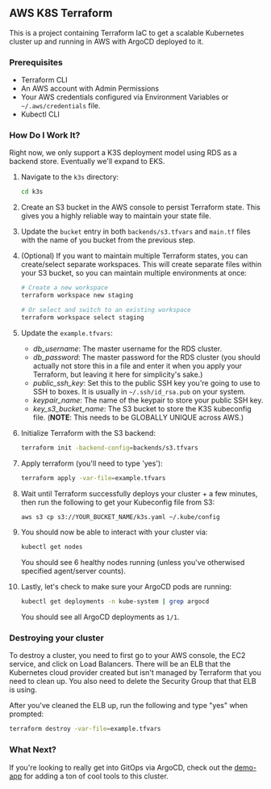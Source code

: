 ## AWS K8S Terraform

This is a project containing Terraform IaC to get a scalable Kubernetes cluster up and running in AWS with ArgoCD deployed to it.

### Prerequisites

* Terraform CLI
* An AWS account with Admin Permissions
* Your AWS credentials configured via Environment Variables or `~/.aws/credentials` file.
* Kubectl CLI

### How Do I Work It?

Right now, we only support a K3S deployment model using RDS as a backend store. Eventually we'll expand to EKS.

1. Navigate to the `k3s` directory: 
    ```bash
    cd k3s
    ```

2. Create an S3 bucket in the AWS console to persist Terraform state. This gives you a highly reliable way to maintain your state file.

3. Update the `bucket` entry in both `backends/s3.tfvars` and `main.tf` files with the name of you bucket from the previous step.

4. (Optional) If you want to maintain multiple Terraform states, you can create/select separate workspaces. This will create separate files within your S3 bucket, so you can maintain multiple environments at once:
   ```bash
   # Create a new workspace
   terraform workspace new staging

   # Or select and switch to an existing workspace
   terraform workspace select staging
   ```

5. Update the `example.tfvars`:
   * _db_username_: The master username for the RDS cluster.
   * _db_password_: The master password for the RDS cluster (you should actually not store this in a file and enter it when you apply your Terraform, but leaving it here for simplicity's sake.)
   * _public_ssh_key_: Set this to the public SSH key you're going to use to SSH to boxes. It is usually in `~/.ssh/id_rsa.pub` on your system.
   * _keypair_name_: The name of the keypair to store your public SSH key.
   * _key_s3_bucket_name_: The S3 bucket to store the K3S kubeconfig file. (**NOTE**: This needs to be GLOBALLY UNIQUE across AWS.)
   
6. Initialize Terraform with the S3 backend:
    ```bash
    terraform init -backend-config=backends/s3.tfvars
    ```

7. Apply terraform (you'll need to type 'yes'):
    ```bash
    terraform apply -var-file=example.tfvars
    ```
    
8. Wait until Terraform successfully deploys your cluster + a few minutes, then run the following to get your Kubeconfig file from S3:
    ```bash
    aws s3 cp s3://YOUR_BUCKET_NAME/k3s.yaml ~/.kube/config
    ```

9. You should now be able to interact with your cluster via:
    ```bash
    kubectl get nodes
    ```
    You should see 6 healthy nodes running (unless you've otherwised specified agent/server counts).

10. Lastly, let's check to make sure your ArgoCD pods are running:
    ```bash
    kubectl get deployments -n kube-system | grep argocd
    ```
    You should see all ArgoCD deployments as `1/1`.

### Destroying your cluster

To destroy a cluster, you need to first go to your AWS console, the EC2 service, and click on Load Balancers.  There will be an ELB that the Kubernetes cloud provider created but isn't managed by Terraform that you need to clean up. You also need to delete the Security Group that that ELB is using.   

After you've cleaned the ELB up, run the following and type "yes" when prompted:
```bash
terraform destroy -var-file=example.tfvars
```

### What Next?

If you're looking to really get into GitOps via ArgoCD, check out the [demo-app](https://github.com/alterus-io/k8s-tools-app) for adding a ton of cool tools to this cluster.
